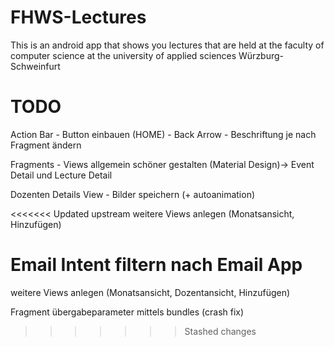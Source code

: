 ﻿# FHWS-Lectures
This is an android app that shows you lectures that are held at the faculty of computer science at the university of applied sciences Würzburg-Schweinfurt 

# TODO
Action Bar 
	- Button einbauen (HOME)
	- Back Arrow
	- Beschriftung je nach Fragment ändern

Fragments
	- Views allgemein schöner gestalten (Material Design)-> Event Detail und Lecture Detail

Dozenten Details View
	- Bilder speichern (+ autoanimation)

<<<<<<< Updated upstream
weitere Views anlegen (Monatsansicht, Hinzufügen)

Email Intent filtern nach Email App
=======
weitere Views anlegen (Monatsansicht, Dozentansicht, Hinzufügen)

Fragment übergabeparameter mittels bundles (crash fix)
>>>>>>> Stashed changes
